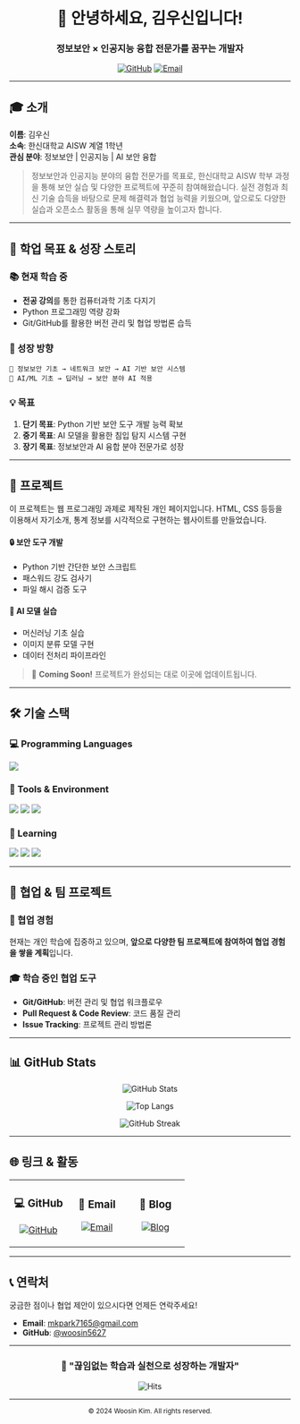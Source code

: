 <div align="center">

# 👋 안녕하세요, 김우신입니다!

### 정보보안 × 인공지능 융합 전문가를 꿈꾸는 개발자

[![GitHub](https://img.shields.io/badge/GitHub-woosin5627-181717?style=flat-square&logo=github)](https://github.com/woosin5627)
[![Email](https://img.shields.io/badge/Email-mkpark7165@gmail.com-EA4335?style=flat-square&logo=gmail&logoColor=white)](mailto:mkpark7165@gmail.com)

</div>

---

## 🎓 소개

**이름**: 김우신  
**소속**: 한신대학교 AISW 계열 1학년  
**관심 분야**: 정보보안 | 인공지능 | AI 보안 융합

> 정보보안과 인공지능 분야의 융합 전문가를 목표로, 한신대학교 AISW 학부 과정을 통해 보안 실습 및 다양한 프로젝트에 꾸준히 참여해왔습니다. 실전 경험과 최신 기술 습득을 바탕으로 문제 해결력과 협업 능력을 키웠으며, 앞으로도 다양한 실습과 오픈소스 활동을 통해 실무 역량을 높이고자 합니다.

---

## 🎯 학업 목표 & 성장 스토리

### 📚 현재 학습 중
- **전공 강의**를 통한 컴퓨터과학 기초 다지기
- Python 프로그래밍 역량 강화
- Git/GitHub를 활용한 버전 관리 및 협업 방법론 습득

### 🌱 성장 방향
```
🔐 정보보안 기초 → 네트워크 보안 → AI 기반 보안 시스템
🤖 AI/ML 기초 → 딥러닝 → 보안 분야 AI 적용
```

### 💡 목표
1. **단기 목표**: Python 기반 보안 도구 개발 능력 확보
2. **중기 목표**: AI 모델을 활용한 침입 탐지 시스템 구현
3. **장기 목표**: 정보보안과 AI 융합 분야 전문가로 성장

---

## 🚀 프로젝트
이 프로젝트는 웹 프로그래밍 과제로 제작된 개인 페이지입니다.
HTML, CSS 등등을 이용해서 자기소개, 통계 정보를 시각적으로 구현하는 웹사이트를 만들었습니다.

#### 🔒 보안 도구 개발
- Python 기반 간단한 보안 스크립트
- 패스워드 강도 검사기
- 파일 해시 검증 도구

</td>
<td width="50%">

#### 🤖 AI 모델 실습
- 머신러닝 기초 실습
- 이미지 분류 모델 구현
- 데이터 전처리 파이프라인

</td>
</tr>
</table>

> 💪 **Coming Soon!** 프로젝트가 완성되는 대로 이곳에 업데이트됩니다.

---

## 🛠 기술 스택

### 💻 Programming Languages
<div>
<img src="https://img.shields.io/badge/Python-3776AB?style=for-the-badge&logo=python&logoColor=white"/>
</div>

### 🔧 Tools & Environment
<div>
<img src="https://img.shields.io/badge/Git-F05032?style=for-the-badge&logo=git&logoColor=white"/>
<img src="https://img.shields.io/badge/GitHub-181717?style=for-the-badge&logo=github&logoColor=white"/>
<img src="https://img.shields.io/badge/VS_Code-007ACC?style=for-the-badge&logo=visualstudiocode&logoColor=white"/>
</div>

### 📖 Learning
<div>
<img src="https://img.shields.io/badge/Machine_Learning-FF6F00?style=for-the-badge&logo=tensorflow&logoColor=white"/>
<img src="https://img.shields.io/badge/Information_Security-000000?style=for-the-badge&logo=hackthebox&logoColor=white"/>
<img src="https://img.shields.io/badge/Linux-FCC624?style=for-the-badge&logo=linux&logoColor=black"/>
</div>

---

## 👥 협업 & 팀 프로젝트

### 🤝 협업 경험
현재는 개인 학습에 집중하고 있으며, **앞으로 다양한 팀 프로젝트에 참여하여 협업 경험을 쌓을 계획**입니다.

### 🎓 학습 중인 협업 도구
- **Git/GitHub**: 버전 관리 및 협업 워크플로우
- **Pull Request & Code Review**: 코드 품질 관리
- **Issue Tracking**: 프로젝트 관리 방법론

---

## 📊 GitHub Stats

<div align="center">

![GitHub Stats](https://github-readme-stats.vercel.app/api?username=woosin5627&show_icons=true&theme=tokyonight&hide_border=true)

![Top Langs](https://github-readme-stats.vercel.app/api/top-langs/?username=woosin5627&layout=compact&theme=tokyonight&hide_border=true)

![GitHub Streak](https://github-readme-streak-stats.herokuapp.com/?user=woosin5627&theme=tokyonight&hide_border=true)

</div>

---

## 🌐 링크 & 활동

<table>
<tr>
<td align="center" width="33%">

### 💻 GitHub
[![GitHub](https://img.shields.io/badge/woosin5627-181717?style=for-the-badge&logo=github)](https://github.com/woosin5627)

</td>
<td align="center" width="33%">

### 📧 Email
[![Email](https://img.shields.io/badge/Contact-EA4335?style=for-the-badge&logo=gmail&logoColor=white)](mailto:mkpark7165@gmail.com)

</td>
<td align="center" width="33%">

### 📝 Blog
[![Blog](https://img.shields.io/badge/Coming_Soon-00C7B7?style=for-the-badge&logo=blogger&logoColor=white)](#)

</td>
</tr>
</table>

---

## 📞 연락처

궁금한 점이나 협업 제안이 있으시다면 언제든 연락주세요!

- **Email**: [mkpark7165@gmail.com](mailto:mkpark7165@gmail.com)
- **GitHub**: [@woosin5627](https://github.com/woosin5627)

---

<div align="center">

### 🌟 "끊임없는 학습과 실천으로 성장하는 개발자"

![Hits](https://hits.seeyoufarm.com/api/count/incr/badge.svg?url=https%3A%2F%2Fgithub.com%2Fwoosin5627&count_bg=%2379C83D&title_bg=%23555555&icon=&icon_color=%23E7E7E7&title=방문자&edge_flat=false)

</div>

---

<div align="center">
<sub>© 2024 Woosin Kim. All rights reserved.</sub>
</div>
